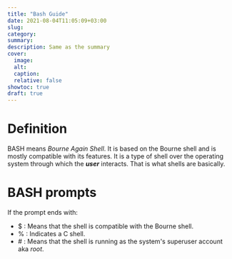 ```yaml
---
title: "Bash Guide"
date: 2021-08-04T11:05:09+03:00
slug:
category:
summary:
description: Same as the summary
cover:
  image:
  alt:
  caption:
  relative: false
showtoc: true
draft: true
---
```


# Definition 

BASH means *Bourne Again Shell*. It is based on the Bourne shell and is mostly compatible with its features. It is a type of shell over the operating system through which the ***user*** interacts. That is what shells are basically.

# BASH prompts

If the prompt ends with:

- $ : Means that the shell is compatible with the Bourne shell. 
- % : Indicates a C shell.
- \# : Means that the shell is running as the system's superuser account aka *root*.



